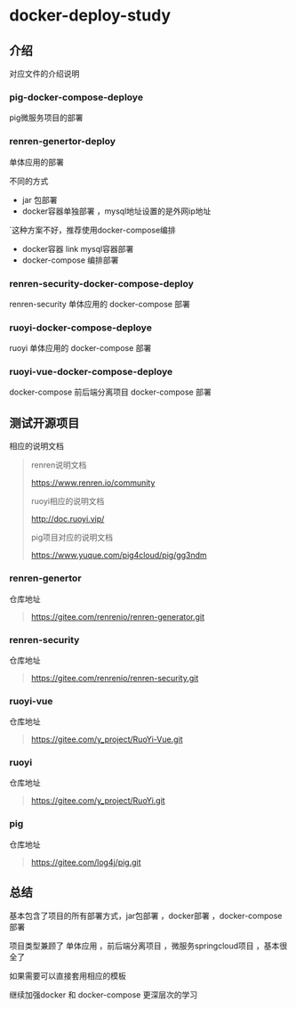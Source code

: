 # docker-deploy-study

## 介绍
对应文件的介绍说明

### pig-docker-compose-deploye

pig微服务项目的部署

### renren-genertor-deploy

单体应用的部署

不同的方式

+ jar 包部署
+ docker容器单独部署 ，mysql地址设置的是外网ip地址

`这种方案不好，推荐使用docker-compose编排

+ docker容器 link mysql容器部署
+ docker-compose 编排部署

###  **renren-security-docker-compose-deploy**

renren-security 单体应用的 docker-compose 部署

### **ruoyi-docker-compose-deploye**

ruoyi 单体应用的 docker-compose 部署

###  ruoyi-vue-docker-compose-deploye

docker-compose 前后端分离项目 docker-compose 部署

## 测试开源项目

相应的说明文档

> renren说明文档
>
> https://www.renren.io/community
>
> ruoyi相应的说明文档
>
> http://doc.ruoyi.vip/
>
> pig项目对应的说明文档
>
> https://www.yuque.com/pig4cloud/pig/gg3ndm

### renren-genertor

仓库地址

> https://gitee.com/renrenio/renren-generator.git

### renren-security

仓库地址

> https://gitee.com/renrenio/renren-security.git

### ruoyi-vue

仓库地址

> https://gitee.com/y_project/RuoYi-Vue.git

### ruoyi

仓库地址

> https://gitee.com/y_project/RuoYi.git

### pig

仓库地址

> https://gitee.com/log4j/pig.git

## 总结

基本包含了项目的所有部署方式，jar包部署 ，docker部署 ，docker-compose部署

项目类型兼顾了 单体应用 ，前后端分离项目 ，微服务springcloud项目 ，基本很全了

如果需要可以直接套用相应的模板



继续加强docker 和 docker-compose 更深层次的学习
